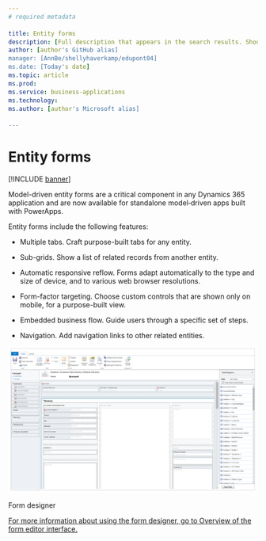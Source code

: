 ```yaml
---
# required metadata

title: Entity forms
description: [Full description that appears in the search results. Should not duplicate the first paragraph of your topic.]
author: [author's GitHub alias]
manager: [AnnBe/shellyhaverkamp/edupont04]
ms.date: [Today's date]
ms.topic: article
ms.prod: 
ms.service: business-applications
ms.technology: 
ms.author: [author's Microsoft alias]

---
```


# Entity forms

[!INCLUDE [banner](../includes/banner.md)]

Model-driven entity forms are a critical component in any Dynamics 365
application and are now available for standalone model‑driven apps built
with PowerApps.

Entity forms include the following features:

-   Multiple tabs. Craft purpose-built tabs for any entity.

-   Sub-grids. Show a list of related records from another entity.

-   Automatic responsive reflow. Forms adapt automatically to the type
    and size of device, and to various web browser resolutions.

-   Form-factor targeting. Choose custom controls that are shown only on
    mobile, for a purpose-built view.

-   Embedded business flow. Guide users through a specific set of steps.

-   Navigation. Add navigation links to other related entities.

![A screenshot of the form designer](media/form-designer.png)

Form designer

[For more information about using the form designer, go to Overview of
the form editor
interface.](https://docs.microsoft.com/en-us/dynamics365/customer-engagement/customize/form-editor-user-interface-legacy)

